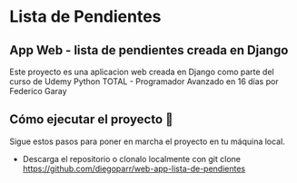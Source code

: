 # Lista de Pendientes
## App Web - lista de pendientes creada en Django

Este proyecto es una aplicacion web creada en Django como parte del curso de Udemy Python TOTAL - Programador Avanzado en 16 días por Federico Garay

## Cómo ejecutar el proyecto 🚀
Sigue estos pasos para poner en marcha el proyecto en tu máquina local.

* Descarga el repositorio o clonalo localmente con git clone https://github.com/diegoparr/web-app-lista-de-pendientes